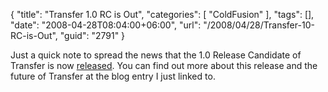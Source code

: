 {
	"title": "Transfer 1.0 RC is Out",
	"categories": [
		"ColdFusion"
	],
	"tags": [],
	"date": "2008-04-28T08:04:00+06:00",
	"url": "/2008/04/28/Transfer-10-RC-is-Out",
	"guid": "2791"
}

Just a quick note to spread the news that the 1.0 Release Candidate of Transfer is now <a href="http://www.compoundtheory.com/?action=displayPost&ID=303">released</a>. You can find out more about this release and the future of Transfer at the blog entry I just linked to.